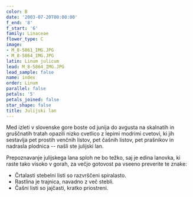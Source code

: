 ```yaml
---
color: B
date: '2003-07-20T00:00:00'
f_end: '8'
f_start: '6'
family: Linaceae
flower_type: C
image:
- M_8-5861_IMG.JPG
- M_8-5864_IMG.JPG
latin: Linum julicum
lead: M_8-5864_IMG.JPG
lead_sample: false
name: index
order: Linum
parallel: false
petals: '5'
petals_joined: false
star_shape: false
title: Julijski lan
---
```

Med izleti v slovenske gore boste od junija do avgusta na skalnatih in gruščnatih tratah opazili nizko cvetlico z lepimi modrimi cvetovi, ki jih sestavlja pet prostih venčnih listov, pet čašnih listov, pet prašnikov in nadrasla plodnica -- našli ste julijski lan.

Prepoznavanje julijskega lana sploh ne bo težko, saj je edina lanovka, ki raste tako visoko v gorah, za večjo gotovost pa vseeno preverite te znake:

-   Črtalasti stebelni listi so razvrščeni spiralasto.
-   Rastlina je trajnica, navadno z več stebli.
-   Čašni listi so jajčasti, kratko priostreni.
